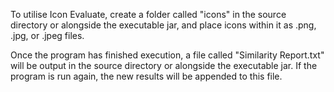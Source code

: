 To utilise Icon Evaluate, create a folder called "icons" in the source directory or alongside the executable jar, and place icons within it as .png, .jpg, or .jpeg files.

Once the program has finished execution, a file called "Similarity Report.txt" will be output in the source directory or alongside the executable jar.
If the program is run again, the new results will be appended to this file.
